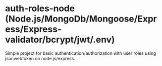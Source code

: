 # auth-roles-node (Node.js/MongoDb/Mongoose/Express/Express-validator/bcrypt/jwt/.env)

Simple project for basic authentication/authorization with user roles using jsonwebtoken on node.js/express.
